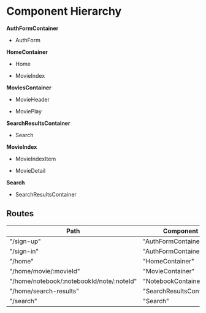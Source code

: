 # Component Hierarchy

**AuthFormContainer**
 - AuthForm

**HomeContainer**
 - Home
  * MovieIndex

**MoviesContainer**
 - MovieHeader
  * MoviePlay

**SearchResultsContainer**
 - Search

**MovieIndex**
 - MovieIndexItem
  + MovieDetail

**Search**
- SearchResultsContainer


## Routes

|Path   | Component   |
|-------|-------------|
| "/sign-up" | "AuthFormContainer" |
| "/sign-in" | "AuthFormContainer" |
| "/home" | "HomeContainer" |
| "/home/movie/:movieId" | "MovieContainer" |
| "/home/notebook/:notebookId/note/:noteId" | "NotebookContainer" |
| "/home/search-results" | "SearchResultsContainer"
| "/search" | "Search" |
